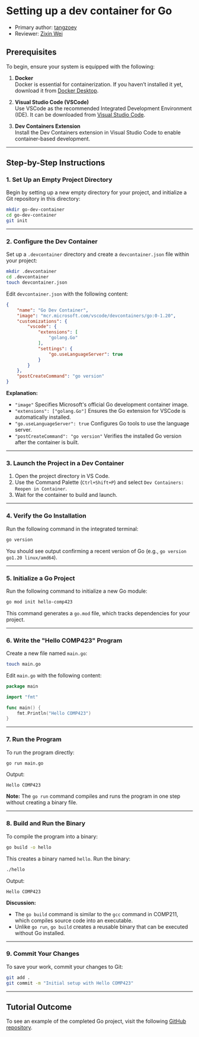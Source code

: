 # Setting up a dev container for Go

* Primary author: [tangzoey](https://github.com/tangzoey)
* Reviewer: [Zixin Wei](https://github.com/starkersawz666)

## Prerequisites

To begin, ensure your system is equipped with the following:

1. **Docker**  
   Docker is essential for containerization. If you haven’t installed it yet, download it from [Docker Desktop](https://www.docker.com/products/docker-desktop/).

2. **Visual Studio Code (VSCode)**  
   Use VSCode as the recommended Integrated Development Environment (IDE). It can be downloaded from [Visual Studio Code](https://code.visualstudio.com/).

3. **Dev Containers Extension**  
   Install the Dev Containers extension in Visual Studio Code to enable container-based development.


---

## Step-by-Step Instructions

### 1. Set Up an Empty Project Directory

Begin by setting up a new empty directory for your project, and initialize a Git repository in this directory:

```bash
mkdir go-dev-container
cd go-dev-container
git init
```

---

### 2. Configure the Dev Container

Set up a `.devcontainer` directory and create a `devcontainer.json` file within your project:

```bash
mkdir .devcontainer
cd .devcontainer
touch devcontainer.json
```

Edit `devcontainer.json` with the following content:

```json
{
    "name": "Go Dev Container",
    "image": "mcr.microsoft.com/vscode/devcontainers/go:0-1.20",
    "customizations": {
        "vscode": {
            "extensions": [
                "golang.Go"
            ],
            "settings": {
                "go.useLanguageServer": true
            }
        }
    },
    "postCreateCommand": "go version"
}

```

**Explanation:**

- ```"image"``` Specifies Microsoft's official Go development container image.
- ```"extensions": ["golang.Go"]``` Ensures the Go extension for VSCode is automatically installed.
- ```"go.useLanguageServer": true``` Configures Go tools to use the language server.
- ```"postCreateCommand": "go version"``` Verifies the installed Go version after the container is built.

---

### 3. Launch the Project in a Dev Container

1. Open the project directory in VS Code.
2. Use the Command Palette (`Ctrl+Shift+P`) and select `Dev Containers: Reopen in Container`.
3. Wait for the container to build and launch.

---

### 4. Verify the Go Installation

Run the following command in the integrated terminal:

```bash
go version
```

You should see output confirming a recent version of Go (e.g., `go version go1.20 linux/amd64`).

---

### 5. Initialize a Go Project

Run the following command to initialize a new Go module:

```bash
go mod init hello-comp423
```

This command generates a `go.mod` file, which tracks dependencies for your project.

---

### 6. Write the "Hello COMP423" Program

Create a new file named `main.go`:

```bash
touch main.go
```

Edit `main.go` with the following content:

```go
package main

import "fmt"

func main() {
    fmt.Println("Hello COMP423")
}
```

---

### 7. Run the Program

To run the program directly:

```bash
go run main.go
```

Output:

```
Hello COMP423
```

**Note:** The `go run` command compiles and runs the program in one step without creating a binary file.

---

### 8. Build and Run the Binary

To compile the program into a binary:

```bash
go build -o hello
```

This creates a binary named `hello`. Run the binary:

```bash
./hello
```

Output:

```
Hello COMP423
```

**Discussion:**

- The `go build` command is similar to the `gcc` command in COMP211, which compiles source code into an executable.
- Unlike `go run`, `go build` creates a reusable binary that can be executed without Go installed.

---

### 9. Commit Your Changes

To save your work, commit your changes to Git:

```bash
git add .
git commit -m "Initial setup with Hello COMP423"
```

---

## Tutorial Outcome

To see an example of the completed Go project, visit the following [GitHub repository](https://github.com/tangzoey/comp423-go-container).